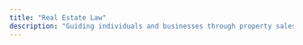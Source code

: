 ```yaml
---
title: "Real Estate Law"
description: "Guiding individuals and businesses through property sales, leases, and disputes."
---
```


